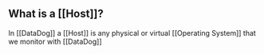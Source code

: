 
## What is a [[Host]]?

In [[DataDog]] a [[Host]] is any physical or virtual [[Operating System]] that we monitor with [[DataDog]] 